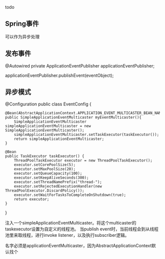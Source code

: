 todo

## Spring事件

可以作为异步处理



## 发布事件

@Autowired
private ApplicationEventPublisher applicationEventPublisher;

applicationEventPublisher.publishEvent(eventObject);


## 


## 异步模式

@Configuration
public class EventConfig {

    @Bean(AbstractApplicationContext.APPLICATION_EVENT_MULTICASTER_BEAN_NAME)
    public SimpleApplicationEventMulticaster myEventMulticaster(){
        SimpleApplicationEventMulticaster simpleApplicationEventMulticaster = new SimpleApplicationEventMulticaster();
        simpleApplicationEventMulticaster.setTaskExecutor(taskExecutor());
        return simpleApplicationEventMulticaster;
    }
    
    @Bean
    public TaskExecutor taskExecutor() {
        ThreadPoolTaskExecutor executor = new ThreadPoolTaskExecutor();
        executor.setCorePoolSize(5);
        executor.setMaxPoolSize(20);
        executor.setQueueCapacity(100);
        executor.setKeepAliveSeconds(300);
        executor.setThreadNamePrefix("thread-");
        executor.setRejectedExecutionHandler(new ThreadPoolExecutor.DiscardPolicy());
        executor.setWaitForTasksToCompleteOnShutdown(true);
        return executor;
    }
}

注入一个simpleApplicationEventMulticaster。将这个multicaster的taskexecutor设置为自定义的线程池。
当publish event时，当前线程会到从线程池里来取线程，进行invoke listener，以及执行subscriber逻辑。

名字必须是applicationEventMulticaster，因为AbstractApplicationContext默认找个


